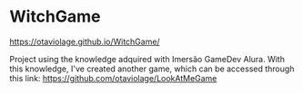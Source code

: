 # WitchGame

 https://otaviolage.github.io/WitchGame/
 
Project using the knowledge adquired with Imersão GameDev Alura.
With this knowledge, I've created another game, which can be accessed through this link: https://github.com/otaviolage/LookAtMeGame
